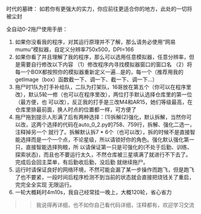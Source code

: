 
时代的墓碑：
如若你有更强大的实力，你应前往更适合你的地方，此处的一切将被尘封





全自动0-2拖尸使用手册：

1. 如果你没看我的程序，对其运行原理并不了解，那么请务必使用“网易mumu”模拟器，自定义分辨率750x500，DPI=166
2. 如果你看了并且理解了我的程序，那么可以选用任意模拟器，任意分辨率，但是需要自行修改以下内容
    （1）修改程序内寻找模拟器窗口的窗口名
    （2）将每一个BOX都按照你的模拟器重新定义一遍...是的，每一个（推荐用我的getImage（box）函数截一下、调一下、截一下、调一下...）
3. 拖尸时1队为打手补给队，二队为打架队，16哥放在第五个（你可以在程序里改），默认5轮一修（也可以在程序里改），两位打手默认选择仓库里的第一位（最方便，也
   可以改），反正我的打手是三改M4和AR15，她们等级最高，在仓库里排最前面，换人时点的位置都一样，可方便了
4. 拖尸拖到提示人形满了后有两种选择：(1)拆解(2)强化，默认拆解，当然你可以改，这两个选择的代码在auto_0_2.py的758、759行，拆解、强化二选一，注释掉另一个    就行了。拆解默认拆7 * 6个（也可以改），拆的时候不是直接智能选择而是一个一个点，不论星级，所以请锁好你的角色。强化默认强化第一只，直接智能选择狗粮，所    以请保证第一只是可强化的(不处于后勤、训练、探索状态)，而且也不要运行太久，不然仓库被三星填满了就进行不下去了。完成后会回主菜单，有后勤收后勤，没后勤    就继续拖尸。
5. 运行时请保证良好的网络环境，不然可能会漏了某一步操作而跑飞，但是跑飞了也不要紧，一段时间后程序检测不到当前的状态就会直接把烧钱关了重启，完完全全实现    无限运行。
6. 一轮大概耗时4m10s，我自己经常挂一晚上，大概120轮，省心省力

>>我说得再详细，也不如你自己看代码详细，注释都有，欢迎学习交流
